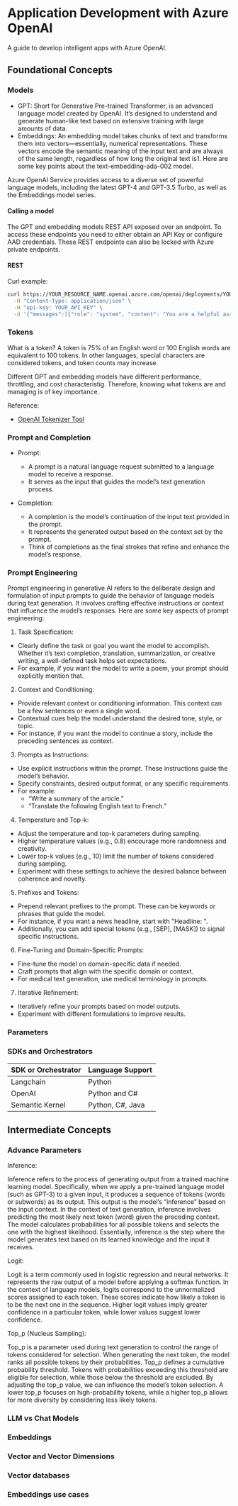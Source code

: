 # Application Development with Azure OpenAI

A guide to develop intelligent apps with Azure OpenAI.

## Foundational Concepts

### Models

- GPT: Short for Generative Pre-trained Transformer, is an advanced language model created by OpenAI. It’s designed to understand and generate human-like text based on extensive training with large amounts of data.
- Embeddings: An embedding model takes chunks of text and transforms them into vectors—essentially, numerical representations. These vectors encode the semantic meaning of the input text and are always of the same length, regardless of how long the original text is1. Here are some key points about the text-embedding-ada-002 model.

Azure OpenAI Service provides access to a diverse set of powerful language models, including the latest GPT-4 and GPT-3.5 Turbo, as well as the Embeddings model series.

#### Calling a model

The GPT and embedding models REST API exposed over an endpoint. To access these endpoints you need to either obtain an API Key or configure AAD credentials. These REST endpoints can also be locked with Azure private endpoints.

#### REST

Curl example:

```bash
curl https://YOUR_RESOURCE_NAME.openai.azure.com/openai/deployments/YOUR_DEPLOYMENT_NAME/chat/completions?api-version=2024-02-01 \
  -H "Content-Type: application/json" \
  -H "api-key: YOUR_API_KEY" \
  -d '{"messages":[{"role": "system", "content": "You are a helpful assistant."},{"role": "user", "content": "Does Azure OpenAI support customer managed keys?"},{"role": "assistant", "content": "Yes, customer managed keys are supported by Azure OpenAI."},{"role": "user", "content": "Do other Azure AI services support this too?"}]}'
```

### Tokens

What is a token? A token is 75% of an English word or 100 English words are equivalent to 100 tokens. In other languages, special characters are considered tokens, and token counts may increase.

Different GPT and embedding models have different performance, throttling, and cost characteristig. Therefore, knowing what tokens are and managing is of key importance.

Reference:
- [OpenAI Tokenizer Tool](https://platform.openai.com/tokenizer)

### Prompt and Completion

- Prompt:
  - A prompt is a natural language request submitted to a language model to receive a response.
  - It serves as the input that guides the model’s text generation process.

- Completion:
  - A completion is the model’s continuation of the input text provided in the prompt.
  - It represents the generated output based on the context set by the prompt.
  - Think of completions as the final strokes that refine and enhance the model’s response.

### Prompt Engineering

Prompt engineering in generative AI refers to the deliberate design and formulation of input prompts to guide the behavior of language models during text generation. It involves crafting effective instructions or context that influence the model’s responses. Here are some key aspects of prompt engineering:

1. Task Specification:
  - Clearly define the task or goal you want the model to accomplish. Whether it’s text completion, translation, summarization, or creative writing, a well-defined task helps set expectations.
  - For example, if you want the model to write a poem, your prompt should explicitly mention that.
2. Context and Conditioning:
  - Provide relevant context or conditioning information. This context can be a few sentences or even a single word.
  - Contextual cues help the model understand the desired tone, style, or topic.
  - For instance, if you want the model to continue a story, include the preceding sentences as context.
3. Prompts as Instructions:
  - Use explicit instructions within the prompt. These instructions guide the model’s behavior.
  - Specify constraints, desired output format, or any specific requirements.
  - For example:
    - “Write a summary of the article.”
    - “Translate the following English text to French.”
4. Temperature and Top-k:
  - Adjust the temperature and top-k parameters during sampling.
  - Higher temperature values (e.g., 0.8) encourage more randomness and creativity.
  - Lower top-k values (e.g., 10) limit the number of tokens considered during sampling.
  - Experiment with these settings to achieve the desired balance between coherence and novelty.
5. Prefixes and Tokens:
  - Prepend relevant prefixes to the prompt. These can be keywords or phrases that guide the model.
  - For instance, if you want a news headline, start with "Headline: ".
  - Additionally, you can add special tokens (e.g., [SEP], [MASK]) to signal specific instructions.
6. Fine-Tuning and Domain-Specific Prompts:
  - Fine-tune the model on domain-specific data if needed.
  - Craft prompts that align with the specific domain or context.
  - For medical text generation, use medical terminology in prompts.
7. Iterative Refinement:
  - Iteratively refine your prompts based on model outputs.
  - Experiment with different formulations to improve results.

### Parameters

### SDKs and Orchestrators

| SDK or Orchestrator | Language Support |
| -- | -- |
| Langchain | Python |
| OpenAI | Python and C# |
| Semantic Kernel | Python, C#, Java |

## Intermediate Concepts

### Advance Parameters

Inference:

Inference refers to the process of generating output from a trained machine learning model. Specifically, when we apply a pre-trained language model (such as GPT-3) to a given input, it produces a sequence of tokens (words or subwords) as its output. This output is the model’s “inference” based on the input context. In the context of text generation, inference involves predicting the most likely next token (word) given the preceding context. The model calculates probabilities for all possible tokens and selects the one with the highest likelihood. Essentially, inference is the step where the model generates text based on its learned knowledge and the input it receives.

Logit:

Logit is a term commonly used in logistic regression and neural networks. It represents the raw output of a model before applying a softmax function. In the context of language models, logits correspond to the unnormalized scores assigned to each token. These scores indicate how likely a token is to be the next one in the sequence. Higher logit values imply greater confidence in a particular token, while lower values suggest lower confidence.

Top_p (Nucleus Sampling):

Top_p is a parameter used during text generation to control the range of tokens considered for selection. When generating the next token, the model ranks all possible tokens by their probabilities. Top_p defines a cumulative probability threshold. Tokens with probabilities exceeding this threshold are eligible for selection, while those below the threshold are excluded. By adjusting the top_p value, we can influence the model’s token selection. A lower top_p focuses on high-probability tokens, while a higher top_p allows for more diversity by considering less likely tokens.

### LLM vs Chat Models
### Embeddings
### Vector and Vector Dimensions
### Vector databases
### Embeddings use cases

